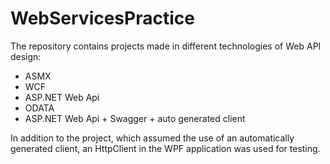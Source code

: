 # WebServicesPractice

The repository contains projects made in different technologies of Web API design:

* ASMX
* WCF
* ASP.NET Web Api
* ODATA
* ASP.NET Web Api + Swagger + auto generated client

In addition to the project, which assumed the use of an automatically generated client, an HttpClient in the WPF application was used for testing.
